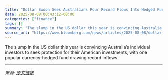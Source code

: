 ```yaml
---
title: "Dollar Swoon Sees Australians Pour Record Flows Into Hedged Fund"
date: 2025-08-08T00:43:12+08:00
categories: ["finance"]
tags: []
summary: "The slump in the US dollar this year is convincing Australia’s individual investors to seek protection for their American investments, with one popular currency-hedged fund drawing record inflows."
source_url: "https://www.bloomberg.com/news/articles/2025-08-08/dollar-swoon-sees-australians-pour-record-flows-into-hedged-fund"
---
```


The slump in the US dollar this year is convincing Australia’s individual investors to seek protection for their American investments, with one popular currency-hedged fund drawing record inflows.

---

*来源: [原文链接](https://www.bloomberg.com/news/articles/2025-08-08/dollar-swoon-sees-australians-pour-record-flows-into-hedged-fund)*
